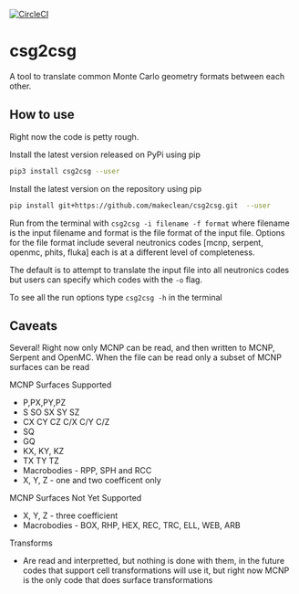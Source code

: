 
[![CircleCI](https://circleci.com/gh/makeclean/csg2csg.svg?style=svg)](https://circleci.com/gh/makeclean/csg2csg)

# csg2csg
A tool to translate common Monte Carlo geometry formats between each other.

## How to use
Right now the code is petty rough.

Install the latest version released on PyPi using pip
```bash
pip3 install csg2csg --user
```

Install the latest version on the repository using pip
```bash
pip install git+https://github.com/makeclean/csg2csg.git  --user
```

Run from the terminal with ``csg2csg -i filename -f format`` where filename is the input filename and format is the file format of the input file. Options for the file format include several neutronics codes [mcnp, serpent, openmc, phits, fluka] each is at a different level of completeness.

The default is to attempt to translate the input file into all neutronics codes but users can specify which codes with the ``-o`` flag.

To see all the run options type ``csg2csg -h`` in the terminal

## Caveats
Several! Right now only MCNP can be read, and then written to MCNP, Serpent and OpenMC. 
When the file can be read only a subset of MCNP surfaces can be read

MCNP Surfaces Supported
 - P,PX,PY,PZ
 - S SO SX  SY SZ
 - CX CY CZ C/X C/Y C/Z
 - SQ
 - GQ
 - KX, KY, KZ
 - TX TY TZ
 - Macrobodies - RPP, SPH and RCC 
 - X, Y, Z - one and two coefficent only


MCNP Surfaces Not Yet Supported
 - X, Y, Z - three coefficient
 - Macrobodies - BOX, RHP, HEX, REC, TRC, ELL, WEB, ARB

Transforms
 - Are read and interpretted, but nothing is done with them, in the future codes that support cell transformations will use it, but right now MCNP is the only code that does surface transformations 
